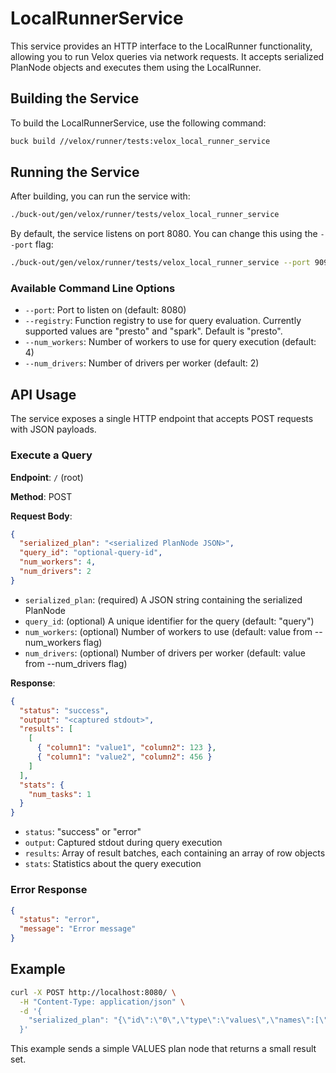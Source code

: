 # LocalRunnerService

This service provides an HTTP interface to the LocalRunner functionality, allowing you to run Velox queries via network requests. It accepts serialized PlanNode objects and executes them using the LocalRunner.

## Building the Service

To build the LocalRunnerService, use the following command:

```bash
buck build //velox/runner/tests:velox_local_runner_service
```

## Running the Service

After building, you can run the service with:

```bash
./buck-out/gen/velox/runner/tests/velox_local_runner_service
```

By default, the service listens on port 8080. You can change this using the `--port` flag:

```bash
./buck-out/gen/velox/runner/tests/velox_local_runner_service --port 9090
```

### Available Command Line Options

- `--port`: Port to listen on (default: 8080)
- `--registry`: Function registry to use for query evaluation. Currently supported values are "presto" and "spark". Default is "presto".
- `--num_workers`: Number of workers to use for query execution (default: 4)
- `--num_drivers`: Number of drivers per worker (default: 2)

## API Usage

The service exposes a single HTTP endpoint that accepts POST requests with JSON payloads.

### Execute a Query

**Endpoint**: `/` (root)

**Method**: POST

**Request Body**:

```json
{
  "serialized_plan": "<serialized PlanNode JSON>",
  "query_id": "optional-query-id",
  "num_workers": 4,
  "num_drivers": 2
}
```

- `serialized_plan`: (required) A JSON string containing the serialized PlanNode
- `query_id`: (optional) A unique identifier for the query (default: "query")
- `num_workers`: (optional) Number of workers to use (default: value from --num_workers flag)
- `num_drivers`: (optional) Number of drivers per worker (default: value from --num_drivers flag)

**Response**:

```json
{
  "status": "success",
  "output": "<captured stdout>",
  "results": [
    [
      { "column1": "value1", "column2": 123 },
      { "column1": "value2", "column2": 456 }
    ]
  ],
  "stats": {
    "num_tasks": 1
  }
}
```

- `status`: "success" or "error"
- `output`: Captured stdout during query execution
- `results`: Array of result batches, each containing an array of row objects
- `stats`: Statistics about the query execution

### Error Response

```json
{
  "status": "error",
  "message": "Error message"
}
```

## Example

```bash
curl -X POST http://localhost:8080/ \
  -H "Content-Type: application/json" \
  -d '{
    "serialized_plan": "{\"id\":\"0\",\"type\":\"values\",\"names\":[\"a\",\"b\"],\"values\":[[1,\"x\"],[2,\"y\"],[3,\"z\"]]}"
  }'
```

This example sends a simple VALUES plan node that returns a small result set.

